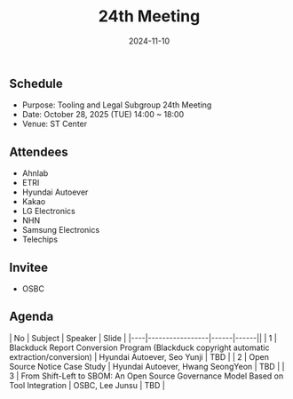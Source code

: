 ﻿---
title: "24th Meeting"
linkTitle: "24th Meeting"
weight: 7
date: 2024-11-10
type: docs
description: Tooling & Legal Subgroup 24th Meeting
---

## Schedule
* Purpose: Tooling and Legal Subgroup 24th Meeting
* Date: October 28, 2025 (TUE) 14:00 ~ 18:00
* Venue: ST Center

## Attendees
* Ahnlab
* ETRI
* Hyundai Autoever
* Kakao
* LG Electronics
* NHN
* Samsung Electronics
* Telechips

## Invitee
* OSBC

## Agenda
| No | Subject           | Speaker | Slide |
|----|-----------------|------|------||
| 1  | Blackduck Report Conversion Program (Blackduck copyright automatic extraction/conversion) | Hyundai Autoever, Seo Yunji | TBD |
| 2  | Open Source Notice Case Study | Hyundai Autoever, Hwang SeongYeon | TBD |
| 3  | From Shift-Left to SBOM: An Open Source Governance Model Based on Tool Integration | OSBC, Lee Junsu | TBD |

<!--

## Attendees

## Meeting Minutes

## Photo Gallery

<div ><span class="image fit">
</span></div> -->